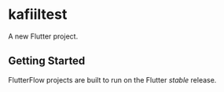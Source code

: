 # kafiiltest

A new Flutter project.

## Getting Started

FlutterFlow projects are built to run on the Flutter _stable_ release.
